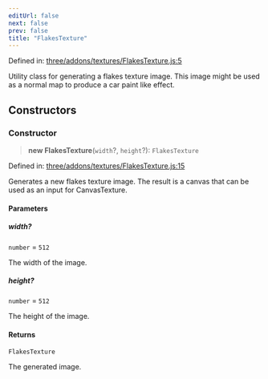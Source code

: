 ```yaml
---
editUrl: false
next: false
prev: false
title: "FlakesTexture"
---
```


Defined in: [three/addons/textures/FlakesTexture.js:5](https://github.com/DefinitelyMaybe/three-i18n/blob/fa57b79433d1c349ffb23a78727299c8d4190136/three/addons/textures/FlakesTexture.js#L5)

Utility class for generating a flakes texture image. This image might be used
as a normal map to produce a car paint like effect.

## Constructors

### Constructor

> **new FlakesTexture**(`width`?, `height`?): `FlakesTexture`

Defined in: [three/addons/textures/FlakesTexture.js:15](https://github.com/DefinitelyMaybe/three-i18n/blob/fa57b79433d1c349ffb23a78727299c8d4190136/three/addons/textures/FlakesTexture.js#L15)

Generates a new flakes texture image. The result is a canvas
that can be used as an input for CanvasTexture.

#### Parameters

##### width?

`number` = `512`

The width of the image.

##### height?

`number` = `512`

The height of the image.

#### Returns

`FlakesTexture`

The generated image.
